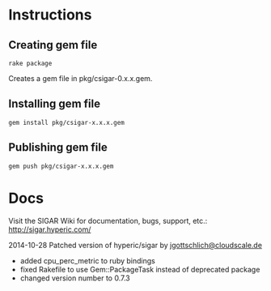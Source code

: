 # Instructions
## Creating gem file
`rake package`

Creates a gem file in pkg/csigar-0.x.x.gem.

## Installing gem file
`gem install pkg/csigar-x.x.x.gem`

## Publishing gem file
`gem push pkg/csigar-x.x.x.gem`


# Docs

Visit the SIGAR Wiki for documentation, bugs, support, etc.:
http://sigar.hyperic.com/

2014-10-28
Patched version of hyperic/sigar by jgottschlich@cloudscale.de
- added cpu_perc_metric to ruby bindings
- fixed Rakefile to use Gem::PackageTask instead of deprecated package
- changed version number to 0.7.3



